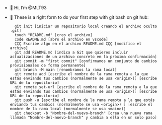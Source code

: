 - 👋 Hi, I’m @MLT93
- 👀 These is a right form to do your first step with git bash on git hub:

        git init [iniciar un repositorio local creando el archivo oculto .git]
        touch "README.md" [creo el archivo]
        code README.md [abro el archivo en vscode]
        ÇÇÇ Escribe algo en el archivo README.md ÇÇÇ [modifico el archivo]
        git add README.md [indica a Git que quieres incluir actualizaciones de un archivo concreto en la próxima confirmación]
        git commit -m "first commit" [confirmamos un conjunto de cambios provisionales de forma permanente]
        git branch -M main [renombramos la rama local]
        git remote add [escribe el nombre de la rama remota a la que estás enviando tus cambios (normalmente se usa <origin>)] [escribe URL de tu repositorio]
        git remote set-url [escribe el nombre de la rama remota a la que estás enviando tus cambios (normalmente se usa <origin>)] [escribe URL de tu repositorio]
        git push -u [escribe el nombre de la rama remota a la que estás enviando tus cambios (normalmente se usa <origin>) ] [escribe el nombre de la rama local (normalmente se usa <main>)]
        git checkout -b "Nombre-del-nuevo-branch" [crea una nueva rama llamada "Nombre-del-nuevo-branch" y cambia a ella en un solo paso]

<!---
MLT93/MLT93 is a ✨ special ✨ repository because its `README.md` (this file) appears on your GitHub profile.
You can click the Preview link to take a look at your changes.
--->
